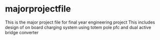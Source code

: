 # majorprojectfile
This is the major project file for final year engineering project
This includes design of on board charging system using totem pole pfc and dual active bridge converter

